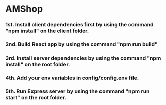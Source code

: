 # AMShop

### 1st. Install client dependencies first by using the command "npm install" on the client folder.
### 2nd. Build React app by using the command "npm run build"
### 3rd. Install server dependencies by using the command "npm install" on the root folder.
### 4th. Add your env variables in config/config.env file.
### 5th. Run Express server by using the command "npm run start" on the root folder.
